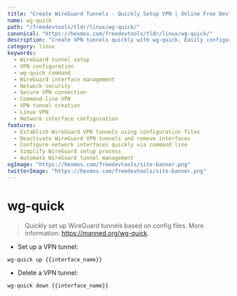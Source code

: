 ```yaml
---
title: "Create WireGuard Tunnels - Quickly Setup VPN | Online Free DevTools by Hexmos"
name: wg-quick
path: "/freedevtools/tldr/linux/wg-quick/"
canonical: "https://hexmos.com/freedevtools/tldr/linux/wg-quick/"
description: "Create VPN tunnels quickly with wg-quick. Easily configure WireGuard interfaces for secure network connections using command line. Free online tool, no registration required."
category: linux
keywords:
  - WireGuard tunnel setup
  - VPN configuration
  - wg-quick command
  - WireGuard interface management
  - Network security
  - Secure VPN connection
  - Command-line VPN
  - VPN tunnel creation
  - Linux VPN
  - Network interface configuration
features:
  - Establish WireGuard VPN tunnels using configuration files
  - Deactivate WireGuard VPN tunnels and remove interfaces
  - Configure network interfaces quickly via command line
  - Simplify WireGuard setup process
  - Automate WireGuard tunnel management
ogImage: "https://hexmos.com/freedevtools/site-banner.png"
twitterImage: "https://hexmos.com/freedevtools/site-banner.png"
---
```


# wg-quick

> Quickly set up WireGuard tunnels based on config files.
> More information: <https://manned.org/wg-quick>.

- Set up a VPN tunnel:

`wg-quick up {{interface_name}}`

- Delete a VPN tunnel:

`wg-quick down {{interface_name}}`
